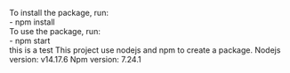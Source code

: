 To install the package, run:
<br>
    - npm install
<br>
To use the package, run:
<br>
    - npm start
<br>
this is a test
This project use nodejs and npm to create a package.
Nodejs version: v14.17.6
Npm version: 7.24.1
